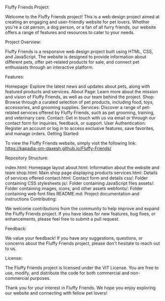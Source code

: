 Fluffy Friends Project

Welcome to the Fluffy Friends project! This is a web design project aimed at creating an engaging and user-friendly website for pet lovers. Whether you're a cat person, a dog person, or a fan of all furry friends, our website offers a range of features and resources to cater to your needs.

Project Overview:

Fluffy Friends is a responsive web design project built using HTML, CSS, and JavaScript. The website is designed to provide information about different pets, offer pet-related products for sale, and connect pet enthusiasts through an interactive platform.

Features:

Homepage: Explore the latest news and updates about pets, along with featured products and services.
About Page: Learn more about the mission and vision of Fluffy Friends, as well as our team behind the project.
Shop: Browse through a curated selection of pet products, including food, toys, accessories, and grooming supplies.
Services: Discover a range of pet-related services offered by Fluffy Friends, such as pet grooming, training, and veterinary care.
Contact: Get in touch with us via email or through our contact form for inquiries, feedback, or support.
User Authentication: Register an account or log in to access exclusive features, save favorites, and manage orders.
Getting Started:

To view the Fluffy Friends website, simply visit the following link: https://kapadia-om-daxesh.github.io/Fluffy-Friends/

Repository Structure:

index.html: Homepage layout
about.html: Information about the website and team
shop.html: Main shop page displaying products
services.html: Details of services offered
contact.html: Contact form and details
css/: Folder containing CSS stylesheets
js/: Folder containing JavaScript files
assets/: Folder containing images, icons, and other assets
webfonts/: Folder containing web font files
README.md: Project documentation and instructions
Contributing:

We welcome contributions from the community to help improve and expand the Fluffy Friends project. If you have ideas for new features, bug fixes, or enhancements, please feel free to submit a pull request.

Feedback:

We value your feedback! If you have any suggestions, questions, or concerns about the Fluffy Friends project, please don't hesitate to reach out to us.

License:

The Fluffy Friends project is licensed under the VIT License. You are free to use, modify, and distribute the code for both commercial and non-commercial purposes. 

Thank you for your interest in Fluffy Friends. We hope you enjoy exploring our website and connecting with fellow pet lovers!
